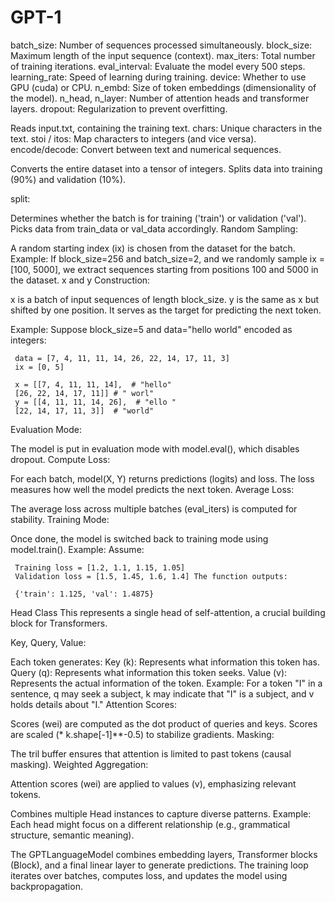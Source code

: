 # GPT-1

batch_size: Number of sequences processed simultaneously.
block_size: Maximum length of the input sequence (context).
max_iters: Total number of training iterations.
eval_interval: Evaluate the model every 500 steps.
learning_rate: Speed of learning during training.
device: Whether to use GPU (cuda) or CPU.
n_embd: Size of token embeddings (dimensionality of the model).
n_head, n_layer: Number of attention heads and transformer layers.
dropout: Regularization to prevent overfitting.


Reads input.txt, containing the training text.
chars: Unique characters in the text.
stoi / itos: Map characters to integers (and vice versa).
encode/decode: Convert between text and numerical sequences.

Converts the entire dataset into a tensor of integers.
Splits data into training (90%) and validation (10%).

split:

Determines whether the batch is for training ('train') or validation ('val').
Picks data from train_data or val_data accordingly.
Random Sampling:

A random starting index (ix) is chosen from the dataset for the batch.
Example: If block_size=256 and batch_size=2, and we randomly sample ix = [100, 5000], we extract sequences starting from positions 100 and 5000 in the dataset.
x and y Construction:

x is a batch of input sequences of length block_size.
y is the same as x but shifted by one position. It serves as the target for predicting the next token.

Example:
Suppose block_size=5 and data="hello world" encoded as integers:
     
     data = [7, 4, 11, 11, 14, 26, 22, 14, 17, 11, 3]
     ix = [0, 5]

     x = [[7, 4, 11, 11, 14],  # "hello"
     [26, 22, 14, 17, 11]] # " worl"
     y = [[4, 11, 11, 14, 26],  # "ello "     
     [22, 14, 17, 11, 3]]  # "world"


Evaluation Mode:

The model is put in evaluation mode with model.eval(), which disables dropout.
Compute Loss:

For each batch, model(X, Y) returns predictions (logits) and loss. The loss measures how well the model predicts the next token.
Average Loss:

The average loss across multiple batches (eval_iters) is computed for stability.
Training Mode:

Once done, the model is switched back to training mode using model.train().
Example:
Assume:

     Training loss = [1.2, 1.1, 1.15, 1.05]
     Validation loss = [1.5, 1.45, 1.6, 1.4] The function outputs:

     {'train': 1.125, 'val': 1.4875}

Head Class
This represents a single head of self-attention, a crucial building block for Transformers.

Key, Query, Value:

Each token generates:
Key (k): Represents what information this token has.
Query (q): Represents what information this token seeks.
Value (v): Represents the actual information of the token.
Example: For a token "I" in a sentence, q may seek a subject, k may indicate that "I" is a subject, and v holds details about "I."
Attention Scores:

Scores (wei) are computed as the dot product of queries and keys.
Scores are scaled (* k.shape[-1]**-0.5) to stabilize gradients.
Masking:

The tril buffer ensures that attention is limited to past tokens (causal masking).
Weighted Aggregation:

Attention scores (wei) are applied to values (v), emphasizing relevant tokens.

Combines multiple Head instances to capture diverse patterns.
Example:
Each head might focus on a different relationship (e.g., grammatical structure, semantic meaning).

The GPTLanguageModel combines embedding layers, Transformer blocks (Block), and a final linear layer to generate predictions.
The training loop iterates over batches, computes loss, and updates the model using backpropagation.
